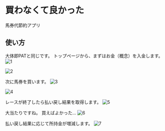 # 買わなくて良かった
馬券代節約アプリ

## 使い方
大体即PATと同じです。
トップページから、まずはお金（概念）を入金します。
![1](https://github.com/user-attachments/assets/f3295132-b660-4e38-bd3f-036b07b3b717)


![2](https://github.com/user-attachments/assets/a979db7e-2caf-4dde-a5a9-3c4c500ed98a)

次に馬券を買います。
![3](https://github.com/user-attachments/assets/7a7996e2-24d0-47ea-9d9a-75ddb944c51a)


![4](https://github.com/user-attachments/assets/82249fdc-1aa4-4ed3-9b17-07943f9ae0f4)

レースが終了したら払い戻し結果を取得します。
![5](https://github.com/user-attachments/assets/a617d3e3-7407-477c-a0dd-611ea2e896ab)

大当たりですね。
買えばよかった...
![6](https://github.com/user-attachments/assets/b8723492-79f6-47ae-b4e7-ef01c45d0051)

払い戻し結果に応じて所持金が増減します。
![7](https://github.com/user-attachments/assets/16a8ef90-fe2b-41bd-b888-acba17ab39a8)
